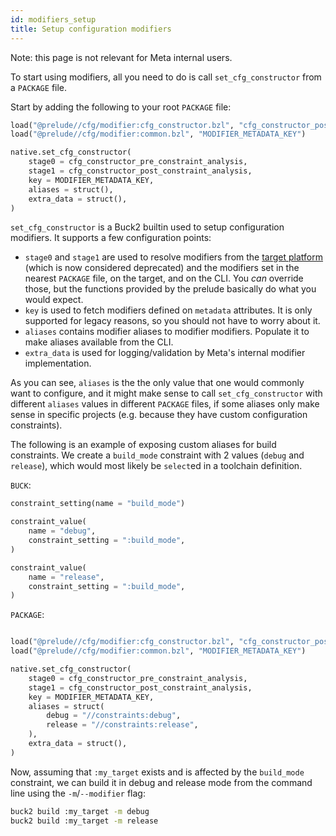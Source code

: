 ```yaml
---
id: modifiers_setup
title: Setup configuration modifiers
---
```


Note: this page is not relevant for Meta internal users.

To start using modifiers, all you need to do is call `set_cfg_constructor` from
a `PACKAGE` file.

Start by adding the following to your root `PACKAGE` file:

```python
load("@prelude//cfg/modifier:cfg_constructor.bzl", "cfg_constructor_post_constraint_analysis", "cfg_constructor_pre_constraint_analysis")
load("@prelude//cfg/modifier:common.bzl", "MODIFIER_METADATA_KEY")

native.set_cfg_constructor(
    stage0 = cfg_constructor_pre_constraint_analysis,
    stage1 = cfg_constructor_post_constraint_analysis,
    key = MODIFIER_METADATA_KEY,
    aliases = struct(),
    extra_data = struct(),
)
```

`set_cfg_constructor` is a Buck2 builtin used to setup configuration modifiers.
It supports a few configuration points:

- `stage0` and `stage1` are used to resolve modifiers from the
  [target platform](../../rule_authors/configurations.md) (which is now
  considered deprecated) and the modifiers set in the nearest `PACKAGE` file, on
  the target, and on the CLI. You _can_ override those, but the functions
  provided by the prelude basically do what you would expect.
- `key` is used to fetch modifiers defined on `metadata` attributes. It is only
  supported for legacy reasons, so you should not have to worry about it.
- `aliases` contains modifier aliases to modifier modifiers. Populate it to make
  aliases available from the CLI.
- `extra_data` is used for logging/validation by Meta's internal modifier
  implementation.

As you can see, `aliases` is the the only value that one would commonly want to
configure, and it might make sense to call `set_cfg_constructor` with different
`aliases` values in different `PACKAGE` files, if some aliases only make sense
in specific projects (e.g. because they have custom configuration constraints).

The following is an example of exposing custom aliases for build constraints. We
create a `build_mode` constraint with 2 values (`debug` and `release`), which
would most likely be `select`ed in a toolchain definition.

`BUCK`:

```python
constraint_setting(name = "build_mode")

constraint_value(
    name = "debug",
    constraint_setting = ":build_mode",
)

constraint_value(
    name = "release",
    constraint_setting = ":build_mode",
)
```

`PACKAGE`:

```python

load("@prelude//cfg/modifier:cfg_constructor.bzl", "cfg_constructor_post_constraint_analysis", "cfg_constructor_pre_constraint_analysis")
load("@prelude//cfg/modifier:common.bzl", "MODIFIER_METADATA_KEY")

native.set_cfg_constructor(
    stage0 = cfg_constructor_pre_constraint_analysis,
    stage1 = cfg_constructor_post_constraint_analysis,
    key = MODIFIER_METADATA_KEY,
    aliases = struct(
        debug = "//constraints:debug",
        release = "//constraints:release",
    ),
    extra_data = struct(),
)
```

Now, assuming that `:my_target` exists and is affected by the `build_mode`
constraint, we can build it in debug and release mode from the command line
using the `-m`/`--modifier` flag:

```sh
buck2 build :my_target -m debug
buck2 build :my_target -m release
```
